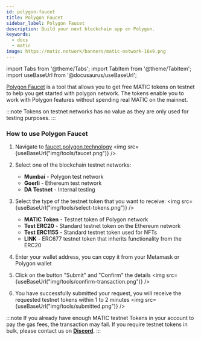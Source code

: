 ```yaml
---
id: polygon-faucet
title: Polygon Faucet
sidebar_label: Polygon Faucet
description: Build your next blockchain app on Polygon.
keywords:
  - docs
  - matic
image: https://matic.network/banners/matic-network-16x9.png
---
```

import Tabs from '@theme/Tabs';
import TabItem from '@theme/TabItem';
import useBaseUrl from '@docusaurus/useBaseUrl';

[Polygon Faucet](https://faucet.polygon.technology/) is a tool that allows you to get free MATIC tokens on testnet to help you get started with polygon network. The tokens enable you to work with Polygon features without spending real MATIC on the mainnet.

:::note
Tokens on testnet networks has no value as they are only used for testing purposes.
:::

### How to use Polygon Faucet

1. Navigate to [faucet.polygon.technology](https://faucet.polygon.technology/)
 <img src={useBaseUrl("img/tools/faucet.png")} />

2. Select one of the blockchain testnet networks:
    - **Mumbai** - Polygon test network
    - **Goerli** - Ethereum test network
    - **DA Testnet** - Internal testing

3. Select the type of the testnet token that you want to receive:
 <img src={useBaseUrl("img/tools/select-tokens.png")} />

   - **MATIC Token** - Testnet token of Polygon network
   - **Test ERC20** - Standard testnet token on the Ethereum network
   - **Test ERC1155** - Standard testnet token used for NFTs
   - **LINK** - ERC677 testnet token that inherits functionality from the ERC20

4. Enter your wallet address, you can copy it from your Metamask or Polygon wallet

5. Click on the button "Submit" and "Confirm" the details
 <img src={useBaseUrl("img/tools/confirm-transaction.png")} />

6. You have successfully submitted your request, you will receive the requested testnet tokens within 1 to 2 minutes
 <img src={useBaseUrl("img/tools/submitted.png")} />

:::note
If you already have enough MATIC testnet Tokens in your account to pay the gas fees, the transaction may fail. If you require testnet tokens in bulk, please contact us on <ins>**[Discord](https://discord.com/invite/polygon)**</ins>.
:::
